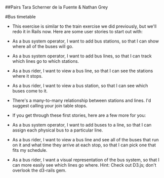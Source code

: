 ##Pairs Tara Scherner de la Fuente & Nathan Grey

#Bus timetable

-  This exercise is similar to the train exercise we did previously, but we'll redo it in Rails now. Here are some user stories to start out with:

- As a bus system operator, I want to add bus stations, so that I can show where all of the buses will go.
- As a bus system operator, I want to add bus lines, so that I can track which lines go to which stations.
- As a bus rider, I want to view a bus line, so that I can see the stations where it stops.
- As a bus rider, I want to view a bus station, so that I can see which buses come to it.
- There's a many-to-many relationship between stations and lines. I'd suggest calling your join table stops.

- If you get through these first stories, here are a few more for you:

- As a bus system operator, I want to add buses to a line, so that I can assign each physical bus to a particular line.
- As a bus rider, I want to view a bus line and see all of the buses that run on it and what time they arrive at each stop, so that I can pick one that fits my schedule.
- As a bus rider, I want a visual representation of the bus system, so that I can more easily see which lines go where. Hint: Check out D3.js; don't overlook the d3-rails gem.
